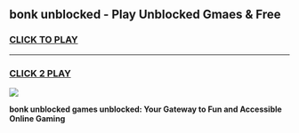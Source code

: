 
## bonk unblocked - Play Unblocked Gmaes & Free
<h3>
<a href="https://news.freeplayer.one?title=bonk_unblocked&ref=16F">CLICK TO PLAY</a></h3>
<hr>

<h3>
<a href="https://news.freeplayer.one?title=bonk_unblocked&ref=16F">CLICK 2 PLAY</a>
  
</h3>

<a href="https://news.freeplayer.one?title=bonk_unblocked&ref=16F/"><img src="https://clearcache.store/games.png"></a>


**bonk unblocked games unblocked: Your Gateway to Fun and Accessible Online Gaming**
